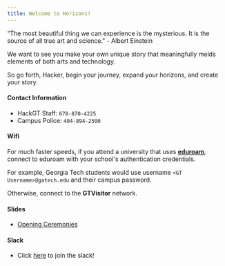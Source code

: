 ```yaml
---
title: Welcome to Horizons!
---
```

“The most beautiful thing we can experience is the mysterious. It is the source of all true art and science." - Albert Einstein

We want to see you make your own unique story that meaningfully melds elements of both arts and technology.

So go forth, Hacker, begin your journey, expand your horizons, and create your story.


#### **Contact Information**
* HackGT Staff: `678-870-4225`
* Campus Police: `404-894-2500`

#### **Wifi**
For much faster speeds, if you attend a university that uses **[eduroam](https://www.eduroam.org/where/)**, connect to eduroam with your school's authentication credentials.

For example, Georgia Tech students would use username `<GT Username>@gatech.edu` and their campus password.

Otherwise, connect to the **GTVisitor** network.

#### **Slides**
* [Opening Ceremonies](https://docs.google.com/presentation/d/1GUDZ0mES2KHo5PcXJ4zIvZkPzQjgOv1Z8RvMfNy5rR0/edit?usp=sharing)

#### **Slack**
* Click [here](https://join.slack.com/t/horizons-2019/shared_invite/enQtNTkwMzM1Njc4MDAxLWU4NjliYjVhYjEzYTVlZTUzMzg4NGFhYTQyZjFiOTAxNzJiZjhhYWM4ZjA2NDFlZWE4Mzk2ZTVmMDgxZmYwNTE) to join the slack!
